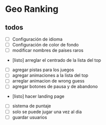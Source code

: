# Geo Ranking

## todos

- [ ] Configuración de idioma
- [ ] Configuración de color de fondo
- [ ] modificar nombres de paises raros
- [listo] arreglar el centrado de la lista del top
- [ ] agregar pistas para los juegos
- [ ] agregar animaciones a la lista del top
- [ ] arreglar animacion de wrong guess
- [ ] agregar botones de pausa y de abandono
- [listo] hacer landing page
- [ ] sistema de puntaje
- [ ] solo se puede jugar una vez al dia
- [ ] guardar usuarios
